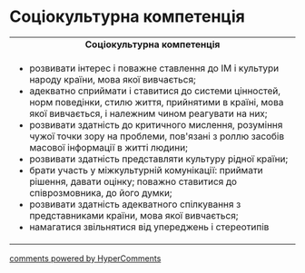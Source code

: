 <div id="hypercomments_widget" class="js-hypercomments-widget invisible"></div>

# Соціокультурна компетенція

<table>
  <tr>
    <td align="center"><b>Соціокультурна компетенція</b></td>
  </tr>
<td style="vertical-align:top !important;">
<ul>
<li>розвивати інтерес і поважне ставлення до ІМ і культури народу країни, мова якої вивчається;</li>
<li>адекватно сприймати і ставитися до системи цінностей, норм поведінки, стилю життя, прийнятими в країні, мова якої вивчається, і належним чином реагувати на них;</li>
<li>розвивати здатність до критичного мислення, розуміння чужої точки зору на проблеми, пов'язані з роллю засобів масової інформації в житті людини;</li>
<li>розвивати здатність представляти культуру рідної країни;</li>
<li>брати участь у міжкультурній комунікації: приймати рішення, давати оцінку; поважно ставитися до співрозмовника, до його думки;</li>
<li>розвивати здатність адекватного спілкування з представниками країни, мова якої вивчається;</li>
<li>намагатися звільнятися від упереджень і стереотипів</li>
</ul>
</td>
</table>

<div class="js-hypercomments-container">
    <a href="http://hypercomments.com" class="hc-link" title="comments widget">comments powered by HyperComments</a>
</div>